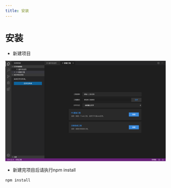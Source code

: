 ```yaml
---
title: 安装
---
```


# 安装

- 新建项目

![avatar](../../imgs/new-project.png)

- 新建完项目后请执行npm install

```js
npm install
```